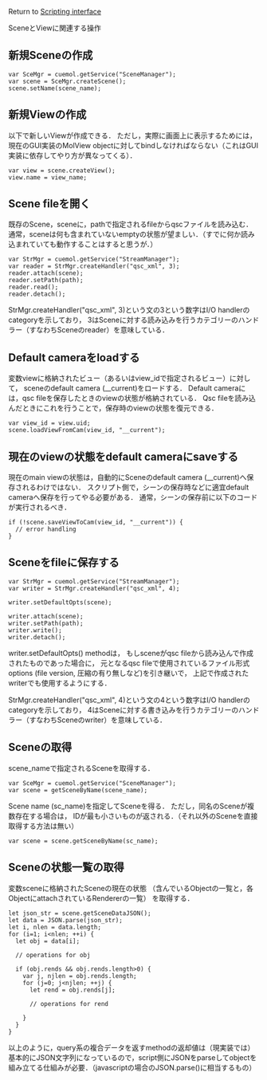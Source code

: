 Return to [Scripting interface](../../../cuemol2/Scripting/)

SceneとViewに関連する操作

## 新規Sceneの作成
```
var SceMgr = cuemol.getService("SceneManager");
var scene = SceMgr.createScene();
scene.setName(scene_name);
```

## 新規Viewの作成
以下で新しいViewが作成できる．
ただし，実際に画面上に表示するためには，
現在のGUI実装のMolView objectに対してbindしなければならない（これはGUI実装に依存してやり方が異なってくる）．

```
var view = scene.createView();
view.name = view_name;
```

## Scene fileを開く
既存のScene，sceneに，pathで指定されるfileからqscファイルを読み込む．
通常，sceneは何も含まれていないemptyの状態が望ましい．（すでに何か読み込まれていても動作することはすると思うが．）

```
var StrMgr = cuemol.getService("StreamManager");
var reader = StrMgr.createHandler("qsc_xml", 3);
reader.attach(scene);
reader.setPath(path);
reader.read();
reader.detach();
```

StrMgr.createHandler("qsc_xml", 3)という文の3という数字はI/O handlerのcategoryを示しており，
3はSceneに対する読み込みを行うカテゴリーのハンドラー（すなわちSceneのreader）を意味している．

## Default cameraをloadする
変数viewに格納されたビュー（あるいはview_idで指定されるビュー）に対して，
sceneのdefault camera (__current)をロードする．
Default cameraには，qsc fileを保存したときのviewの状態が格納されている．
Qsc fileを読み込んだときにこれを行うことで，保存時のviewの状態を復元できる．
```
var view_id = view.uid;
scene.loadViewFromCam(view_id, "__current");
```

## 現在のviewの状態をdefault cameraにsaveする
現在のmain viewの状態は，自動的にSceneのdefault camera (__current)へ保存されるわけではない．
スクリプト側で，シーンの保存時などに適宜default cameraへ保存を行ってやる必要がある．
通常，シーンの保存前に以下のコードが実行されるべき．

```
if (!scene.saveViewToCam(view_id, "__current")) {
  // error handling
}
```

## Sceneをfileに保存する

```
var StrMgr = cuemol.getService("StreamManager");
var writer = StrMgr.createHandler("qsc_xml", 4);
```
 
```
writer.setDefaultOpts(scene);
```
 
```
writer.attach(scene);
writer.setPath(path);
writer.write();
writer.detach();
```

writer.setDefaultOpts() methodは，
もしsceneがqsc fileから読み込んで作成されたものであった場合に，
元となるqsc fileで使用されているファイル形式options (file version, 圧縮の有り無しなど)を引き継いで，
上記で作成されたwriterでも使用するようにする．

StrMgr.createHandler("qsc_xml", 4)という文の4という数字はI/O handlerのcategoryを示しており，
4はSceneに対する書き込みを行うカテゴリーのハンドラー（すなわちSceneのwriter）を意味している．

## Sceneの取得
scene_nameで指定されるSceneを取得する．
```
var SceMgr = cuemol.getService("SceneManager");
var scene = getSceneByName(scene_name);
```

Scene name (sc_name)を指定してSceneを得る．
ただし，同名のSceneが複数存在する場合は，
IDが最も小さいものが返される．（それ以外のSceneを直接取得する方法は無い）
```
var scene = scene.getSceneByName(sc_name);
```

## Sceneの状態一覧の取得
変数sceneに格納されたSceneの現在の状態
（含んでいるObjectの一覧と，各ObjectにattachされているRendererの一覧）
を取得する．

```
let json_str = scene.getSceneDataJSON();
let data = JSON.parse(json_str);
let i, nlen = data.length;
for (i=1; i<nlen; ++i) {
  let obj = data[i];
  
  // operations for obj
  
  if (obj.rends && obj.rends.length>0) {
    var j, njlen = obj.rends.length;
    for (j=0; j<njlen; ++j) {
      let rend = obj.rends[j];
      
      // operations for rend
      
    }
  }
}
```

以上のように，query系の複合データを返すmethodの返却値は（現実装では）基本的にJSON文字列になっているので，script側にJSONをparseしてobjectを組み立てる仕組みが必要．（javascriptの場合のJSON.parse()に相当するもの）